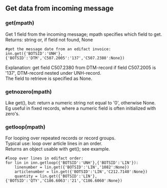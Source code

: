 ## Get data from incoming message

### get(mpath)

Get 1 field from the incoming message; mpath specifies which field to get.
Returns: string or, if field not found, None

    #get the message date from an edifact invoice:
    inn.get({'BOTSID':'UNH'},{'BOTSID':'DTM','C507.2005':'137','C507.2380':None}) 

Explanation: get field C507.2380 from DTM-record if field C507.2005 is
'137', DTM-record nested under UNH-record.  
The field to retrieve is specified as None.


### getnozero(mpath)

Like get(), but: return a numeric string not equal to '0', otherwise
None.  
Eg useful in fixed records, where a numeric field is often initialized
with zero's.


### getloop(mpath)

For looping over repeated records or record groups.  
Typical use: loop over article lines in an order.  
Returns an object usable with get(); see example.

    #loop over lines in edifact order:
    for lin in inn.getloop({'BOTSID':'UNH'},{'BOTSID':'LIN'}):
        linenumber = lin.get({'BOTSID':'LIN','1082':None})
        articlenumber = lin.get({'BOTSID':'LIN','C212.7140':None})
        quantity = lin.get({'BOTSID':'LIN'},{'BOTSID':'QTY','C186.6063':'21','C186.6060':None})
